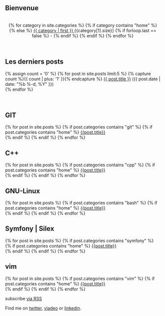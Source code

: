 <section class="posts postindex wrapper">

  <h1 class="page-heading">Bienvenue</h1>
  <br/>
  <center>
  {% for category in site.categories %}
    {% if category contains "home" %}
    {% else %}
      <a style="font-size: {{ category | last | size | times: 100 | divided_by: site.categories.size | plus: 70 }}%" href="/category/{{ category | first | slugize }}/"> {{ category | first }} </a><span class="badge">{{category[1].size}}</span>
      {% if forloop.last == false %}
        -
      {% endif %}
    {% endif %}
  {% endfor %}
  </center>
  <br/> <br/>

  <h1 class="page-heading">Les derniers posts</h1>
  <div class="row">
    {% assign count = '0' %}
    {% for post in site.posts limit:5 %}
          {% capture count %}{{ count | plus: '1' }}{% endcapture %}
          <a class="post-link" href="{{ post.url | prepend: site.baseurl }}">{{ post.title }}</a> 
          (<span class="post-meta">{{ post.date | date: "%b %-d, %Y" }}</span>)<br/>
    {% endfor %}
  </div>
  <br/> <br/>
  <h1 class="page-heading">GIT</h1>
  {% for post in site.posts %}
    {% if post.categories contains "git" %}
      {% if post.categories contains "home" %}
        <a href="{{post.url}}">{{post.title}}</a> </br>
      {% endif %}
    {% endif %}
  {% endfor %}

  <h1 class="page-heading">C++</h1>
  {% for post in site.posts %}
    {% if post.categories contains "cpp" %}
      {% if post.categories contains "home" %}
        <a href="{{post.url}}">{{post.title}}</a> </br>
      {% endif %}
    {% endif %}
  {% endfor %}

  <h1 class="page-heading">GNU-Linux</h1>
  {% for post in site.posts %}
    {% if post.categories contains "bash" %}
      {% if post.categories contains "home" %}
        <a href="{{post.url}}">{{post.title}}</a> </br>
      {% endif %}
    {% endif %}
  {% endfor %}

  <h1 class="page-heading">Symfony | Silex</h1>
  {% for post in site.posts %}
    {% if post.categories contains "symfony" %}
      {% if post.categories contains "home" %}
        <a href="{{post.url}}">{{post.title}}</a> </br>
      {% endif %}
    {% endif %}
  {% endfor %}

  <h1 class="page-heading">vim</h1>
  {% for post in site.posts %}
    {% if post.categories contains "vim" %}
      {% if post.categories contains "home" %}
        <a href="{{post.url}}">{{post.title}}</a> </br>
      {% endif %}
    {% endif %}
  {% endfor %}

  <p class="rss-subscribe">subscribe <a href="{{ "/feed.xml" | prepend: site.baseurl }}">via RSS</a></p>
  Find me on <a href="https://twitter.com/jmfrouin" target="_blank">twitter</a>, <a href="http://frou.in/viadeo" target="_blank">viadeo</a> or <a href="http://frou.in/linkedin" target="_blank">linkedin</a>.
</section>
